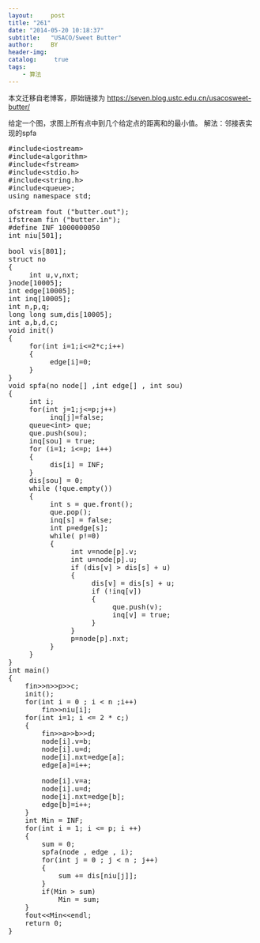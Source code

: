 ```yaml
---
layout:     post
title: "261"
date: "2014-05-20 10:18:37"
subtitle:   "USACO/Sweet Butter"
author:     BY
header-img:
catalog: 	 true
tags:
    - 算法
---
```


本文迁移自老博客，原始链接为 <https://seven.blog.ustc.edu.cn/usacosweet-butter/>

给定一个图，求图上所有点中到几个给定点的距离和的最小值。
解法：邻接表实现的spfa
<pre class = "brush:[cpp]">
#include&lt;iostream&gt;
#include&lt;algorithm&gt;
#include&lt;fstream&gt;
#include&lt;stdio.h&gt;
#include&lt;string.h&gt;
#include&lt;queue&gt;;
using namespace std;

ofstream fout ("butter.out");
ifstream fin ("butter.in");
#define INF 1000000050
int niu[501];

bool vis[801];
struct no
{
     int u,v,nxt;
}node[10005];
int edge[10005];
int inq[10005];
int n,p,q;
long long sum,dis[10005];
int a,b,d,c;
void init()
{
     for(int i=1;i<=2*c;i++)
     {
          edge[i]=0;
     }
}
void spfa(no node[] ,int edge[] , int sou)
{
     int i;
     for(int j=1;j<=p;j++)
          inq[j]=false;
     queue&lt;int&gt; que;
     que.push(sou);
     inq[sou] = true;
     for (i=1; i<=p; i++)
     {
          dis[i] = INF;
     }
     dis[sou] = 0;
     while (!que.empty())
     {
          int s = que.front();
          que.pop();
          inq[s] = false;
          int p=edge[s];
          while( p!=0)
          {
               int v=node[p].v;
               int u=node[p].u;
               if (dis[v] > dis[s] + u)
               {
                    dis[v] = dis[s] + u;
                    if (!inq[v])
                    {
                         que.push(v);
                         inq[v] = true;
                    }
               }
               p=node[p].nxt;
          }
     }
}
int main()
{
    fin&gt;&gt;n&gt;&gt;p&gt;&gt;c;
    init();
    for(int i = 0 ; i < n ;i++)
        fin&gt;&gt;niu[i];
    for(int i=1; i <= 2 * c;)
    {
        fin&gt;&gt;a&gt;&gt;b&gt;&gt;d;
        node[i].v=b;
        node[i].u=d;
        node[i].nxt=edge[a];
        edge[a]=i++;

        node[i].v=a;
        node[i].u=d;
        node[i].nxt=edge[b];
        edge[b]=i++;
    }
    int Min = INF;
    for(int i = 1; i <= p; i ++)
    {
        sum = 0;
        spfa(node , edge , i);
        for(int j = 0 ; j < n ; j++)
        {
            sum += dis[niu[j]];
        }
        if(Min > sum)
            Min = sum;
    }
    fout&lt;&lt;Min&lt;&lt;endl;
    return 0;
}
</pre>
